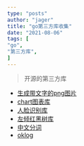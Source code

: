 ```yaml
---
type: "posts"
author: "jager"
title: "go第三方库收集"
date: "2021-08-06"
tags: [
"go",
"第三方库",
]
---
```


> 开源的第三方库

<!--more-->

+ [生成带文字的png图片](https://github.com/golang/freetype)
+ [chart图表库](https://github.com/wcharczuk/go-chart)
+ [人脸识别库](https://github.com/Kagami/go-face)
+ [左倾红黑树库](https://github.com/petar/GoLLRB)
+ [中文分词](https://github.com/huichen/sego)
+ [oklog](https://github.com/oklog/oklog)